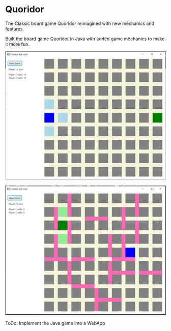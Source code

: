 # Quoridor
The Classic board game Quoridor reimagined with new mechanics and features

Built the board game Quoridor in Java with added game mechanics to make it more fun.

![startGame](https://github.com/JCSergent/Quoridor/blob/master/src/resources/screenshots/startingLayout.JPG)

![endGame](https://github.com/JCSergent/Quoridor/blob/master/src/resources/screenshots/endGame.JPG)

ToDo: Implement the Java game into a WebApp
